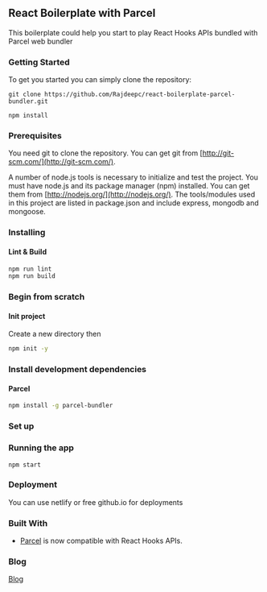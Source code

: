 ## React  Boilerplate with Parcel

This boilerplate could help you start to play React Hooks APIs bundled with Parcel web bundler

### Getting Started
To get you started you can simply clone the repository:

```
git clone https://github.com/Rajdeepc/react-boilerplate-parcel-bundler.git
```
```
npm install
```

### Prerequisites
You need git to clone the repository. You can get git from
[http://git-scm.com/](http://git-scm.com/).

A number of node.js tools is necessary to initialize and test the project. You must have node.js and its package manager (npm) installed. You can get them from  [http://nodejs.org/](http://nodejs.org/). The tools/modules used in this project are listed in package.json and include express, mongodb and mongoose.


### Installing

#### Lint & Build

```sh
npm run lint
npm run build
```

### Begin from scratch

#### Init project

Create a new directory then

```sh
npm init -y
```


### Install development dependencies


#### Parcel

```sh
npm install -g parcel-bundler
```

### Set up


### Running the app
```
npm start
```

### Deployment

You can use netlify or free github.io for deployments


### Built With

* [Parcel](https://github.com/parcel-bundler) is now compatible with React Hooks APIs.


### Blog

[Blog](https://medium.com/@rajrock38/create-react-app-the-easier-way-with-parcel-22a44d62c187)

